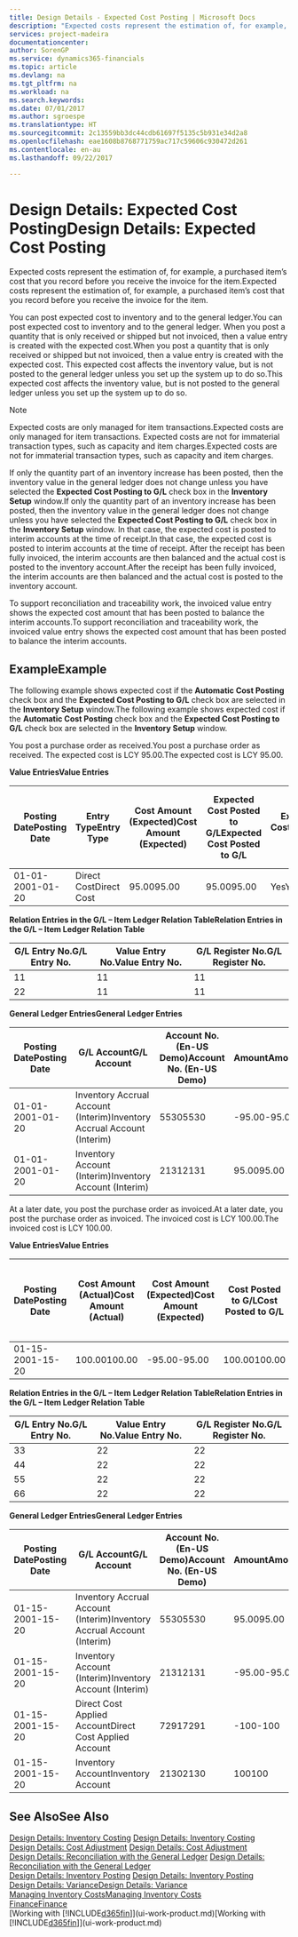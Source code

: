 ```yaml
---
title: Design Details - Expected Cost Posting | Microsoft Docs
description: "Expected costs represent the estimation of, for example, a purchased item’s cost that you record before you receive the invoice for the item."
services: project-madeira
documentationcenter: 
author: SorenGP
ms.service: dynamics365-financials
ms.topic: article
ms.devlang: na
ms.tgt_pltfrm: na
ms.workload: na
ms.search.keywords: 
ms.date: 07/01/2017
ms.author: sgroespe
ms.translationtype: HT
ms.sourcegitcommit: 2c13559bb3dc44cdb61697f5135c5b931e34d2a8
ms.openlocfilehash: eae1608b8768771759ac717c59606c930472d261
ms.contentlocale: en-au
ms.lasthandoff: 09/22/2017

---
```

# <a name="design-details-expected-cost-posting"></a><span data-ttu-id="84a34-103">Design Details: Expected Cost Posting</span><span class="sxs-lookup"><span data-stu-id="84a34-103">Design Details: Expected Cost Posting</span></span>
<span data-ttu-id="84a34-104">Expected costs represent the estimation of, for example, a purchased item’s cost that you record before you receive the invoice for the item.</span><span class="sxs-lookup"><span data-stu-id="84a34-104">Expected costs represent the estimation of, for example, a purchased item’s cost that you record before you receive the invoice for the item.</span></span>  

 <span data-ttu-id="84a34-105">You can post expected cost to inventory and to the general ledger.</span><span class="sxs-lookup"><span data-stu-id="84a34-105">You can post expected cost to inventory and to the general ledger.</span></span> <span data-ttu-id="84a34-106">When you post a quantity that is only received or shipped but not invoiced, then a value entry is created with the expected cost.</span><span class="sxs-lookup"><span data-stu-id="84a34-106">When you post a quantity that is only received or shipped but not invoiced, then a value entry is created with the expected cost.</span></span> <span data-ttu-id="84a34-107">This expected cost affects the inventory value, but is not posted to the general ledger unless you set up the system up to do so.</span><span class="sxs-lookup"><span data-stu-id="84a34-107">This expected cost affects the inventory value, but is not posted to the general ledger unless you set up the system up to do so.</span></span>  

> [!NOTE]  
>  <span data-ttu-id="84a34-108">Expected costs are only managed for item transactions.</span><span class="sxs-lookup"><span data-stu-id="84a34-108">Expected costs are only managed for item transactions.</span></span> <span data-ttu-id="84a34-109">Expected costs are not for immaterial transaction types, such as capacity and item charges.</span><span class="sxs-lookup"><span data-stu-id="84a34-109">Expected costs are not for immaterial transaction types, such as capacity and item charges.</span></span>  

 <span data-ttu-id="84a34-110">If only the quantity part of an inventory increase has been posted, then the inventory value in the general ledger does not change unless you have selected the **Expected Cost Posting to G/L** check box in the **Inventory Setup** window.</span><span class="sxs-lookup"><span data-stu-id="84a34-110">If only the quantity part of an inventory increase has been posted, then the inventory value in the general ledger does not change unless you have selected the **Expected Cost Posting to G/L** check box in the **Inventory Setup** window.</span></span> <span data-ttu-id="84a34-111">In that case, the expected cost is posted to interim accounts at the time of receipt.</span><span class="sxs-lookup"><span data-stu-id="84a34-111">In that case, the expected cost is posted to interim accounts at the time of receipt.</span></span> <span data-ttu-id="84a34-112">After the receipt has been fully invoiced, the interim accounts are then balanced and the actual cost is posted to the inventory account.</span><span class="sxs-lookup"><span data-stu-id="84a34-112">After the receipt has been fully invoiced, the interim accounts are then balanced and the actual cost is posted to the inventory account.</span></span>  

 <span data-ttu-id="84a34-113">To support reconciliation and traceability work, the invoiced value entry shows the expected cost amount that has been posted to balance the interim accounts.</span><span class="sxs-lookup"><span data-stu-id="84a34-113">To support reconciliation and traceability work, the invoiced value entry shows the expected cost amount that has been posted to balance the interim accounts.</span></span>  

## <a name="example"></a><span data-ttu-id="84a34-114">Example</span><span class="sxs-lookup"><span data-stu-id="84a34-114">Example</span></span>  
 <span data-ttu-id="84a34-115">The following example shows expected cost if the **Automatic Cost Posting** check box and the **Expected Cost Posting to G/L** check box are selected in the **Inventory Setup** window.</span><span class="sxs-lookup"><span data-stu-id="84a34-115">The following example shows expected cost if the **Automatic Cost Posting** check box and the **Expected Cost Posting to G/L** check box are selected in the **Inventory Setup** window.</span></span>  

 <span data-ttu-id="84a34-116">You post a purchase order as received.</span><span class="sxs-lookup"><span data-stu-id="84a34-116">You post a purchase order as received.</span></span> <span data-ttu-id="84a34-117">The expected cost is LCY 95.00.</span><span class="sxs-lookup"><span data-stu-id="84a34-117">The expected cost is LCY 95.00.</span></span>  

 <span data-ttu-id="84a34-118">**Value Entries**</span><span class="sxs-lookup"><span data-stu-id="84a34-118">**Value Entries**</span></span>  

|<span data-ttu-id="84a34-119">Posting Date</span><span class="sxs-lookup"><span data-stu-id="84a34-119">Posting Date</span></span>|<span data-ttu-id="84a34-120">Entry Type</span><span class="sxs-lookup"><span data-stu-id="84a34-120">Entry Type</span></span>|<span data-ttu-id="84a34-121">Cost Amount (Expected)</span><span class="sxs-lookup"><span data-stu-id="84a34-121">Cost Amount (Expected)</span></span>|<span data-ttu-id="84a34-122">Expected Cost Posted to G/L</span><span class="sxs-lookup"><span data-stu-id="84a34-122">Expected Cost Posted to G/L</span></span>|<span data-ttu-id="84a34-123">Expected Cost</span><span class="sxs-lookup"><span data-stu-id="84a34-123">Expected Cost</span></span>|<span data-ttu-id="84a34-124">Item Ledger Entry No.</span><span class="sxs-lookup"><span data-stu-id="84a34-124">Item Ledger Entry No.</span></span>|<span data-ttu-id="84a34-125">Entry No.</span><span class="sxs-lookup"><span data-stu-id="84a34-125">Entry No.</span></span>|  
|------------------|----------------|------------------------------|----------------------------------|-------------------|---------------------------|---------------|  
|<span data-ttu-id="84a34-126">01-01-20</span><span class="sxs-lookup"><span data-stu-id="84a34-126">01-01-20</span></span>|<span data-ttu-id="84a34-127">Direct Cost</span><span class="sxs-lookup"><span data-stu-id="84a34-127">Direct Cost</span></span>|<span data-ttu-id="84a34-128">95.00</span><span class="sxs-lookup"><span data-stu-id="84a34-128">95.00</span></span>|<span data-ttu-id="84a34-129">95.00</span><span class="sxs-lookup"><span data-stu-id="84a34-129">95.00</span></span>|<span data-ttu-id="84a34-130">Yes</span><span class="sxs-lookup"><span data-stu-id="84a34-130">Yes</span></span>|<span data-ttu-id="84a34-131">1</span><span class="sxs-lookup"><span data-stu-id="84a34-131">1</span></span>|<span data-ttu-id="84a34-132">1</span><span class="sxs-lookup"><span data-stu-id="84a34-132">1</span></span>|  

 <span data-ttu-id="84a34-133">**Relation Entries in the G/L – Item Ledger Relation Table**</span><span class="sxs-lookup"><span data-stu-id="84a34-133">**Relation Entries in the G/L – Item Ledger Relation Table**</span></span>  

|<span data-ttu-id="84a34-134">G/L Entry No.</span><span class="sxs-lookup"><span data-stu-id="84a34-134">G/L Entry No.</span></span>|<span data-ttu-id="84a34-135">Value Entry No.</span><span class="sxs-lookup"><span data-stu-id="84a34-135">Value Entry No.</span></span>|<span data-ttu-id="84a34-136">G/L Register No.</span><span class="sxs-lookup"><span data-stu-id="84a34-136">G/L Register No.</span></span>|  
|--------------------|---------------------|-----------------------|  
|<span data-ttu-id="84a34-137">1</span><span class="sxs-lookup"><span data-stu-id="84a34-137">1</span></span>|<span data-ttu-id="84a34-138">1</span><span class="sxs-lookup"><span data-stu-id="84a34-138">1</span></span>|<span data-ttu-id="84a34-139">1</span><span class="sxs-lookup"><span data-stu-id="84a34-139">1</span></span>|  
|<span data-ttu-id="84a34-140">2</span><span class="sxs-lookup"><span data-stu-id="84a34-140">2</span></span>|<span data-ttu-id="84a34-141">1</span><span class="sxs-lookup"><span data-stu-id="84a34-141">1</span></span>|<span data-ttu-id="84a34-142">1</span><span class="sxs-lookup"><span data-stu-id="84a34-142">1</span></span>|  

 <span data-ttu-id="84a34-143">**General Ledger Entries**</span><span class="sxs-lookup"><span data-stu-id="84a34-143">**General Ledger Entries**</span></span>  

|<span data-ttu-id="84a34-144">Posting Date</span><span class="sxs-lookup"><span data-stu-id="84a34-144">Posting Date</span></span>|<span data-ttu-id="84a34-145">G/L Account</span><span class="sxs-lookup"><span data-stu-id="84a34-145">G/L Account</span></span>|<span data-ttu-id="84a34-146">Account No. (En-US Demo)</span><span class="sxs-lookup"><span data-stu-id="84a34-146">Account No. (En-US Demo)</span></span>|<span data-ttu-id="84a34-147">Amount</span><span class="sxs-lookup"><span data-stu-id="84a34-147">Amount</span></span>|<span data-ttu-id="84a34-148">Entry No.</span><span class="sxs-lookup"><span data-stu-id="84a34-148">Entry No.</span></span>|  
|------------------|------------------|---------------------------------|------------|---------------|  
|<span data-ttu-id="84a34-149">01-01-20</span><span class="sxs-lookup"><span data-stu-id="84a34-149">01-01-20</span></span>|<span data-ttu-id="84a34-150">Inventory Accrual Account (Interim)</span><span class="sxs-lookup"><span data-stu-id="84a34-150">Inventory Accrual Account (Interim)</span></span>|<span data-ttu-id="84a34-151">5530</span><span class="sxs-lookup"><span data-stu-id="84a34-151">5530</span></span>|<span data-ttu-id="84a34-152">-95.00</span><span class="sxs-lookup"><span data-stu-id="84a34-152">-95.00</span></span>|<span data-ttu-id="84a34-153">2</span><span class="sxs-lookup"><span data-stu-id="84a34-153">2</span></span>|  
|<span data-ttu-id="84a34-154">01-01-20</span><span class="sxs-lookup"><span data-stu-id="84a34-154">01-01-20</span></span>|<span data-ttu-id="84a34-155">Inventory Account (Interim)</span><span class="sxs-lookup"><span data-stu-id="84a34-155">Inventory Account (Interim)</span></span>|<span data-ttu-id="84a34-156">2131</span><span class="sxs-lookup"><span data-stu-id="84a34-156">2131</span></span>|<span data-ttu-id="84a34-157">95.00</span><span class="sxs-lookup"><span data-stu-id="84a34-157">95.00</span></span>|<span data-ttu-id="84a34-158">1</span><span class="sxs-lookup"><span data-stu-id="84a34-158">1</span></span>|  

 <span data-ttu-id="84a34-159">At a later date, you post the purchase order as invoiced.</span><span class="sxs-lookup"><span data-stu-id="84a34-159">At a later date, you post the purchase order as invoiced.</span></span> <span data-ttu-id="84a34-160">The invoiced cost is LCY 100.00.</span><span class="sxs-lookup"><span data-stu-id="84a34-160">The invoiced cost is LCY 100.00.</span></span>  

 <span data-ttu-id="84a34-161">**Value Entries**</span><span class="sxs-lookup"><span data-stu-id="84a34-161">**Value Entries**</span></span>  

|<span data-ttu-id="84a34-162">Posting Date</span><span class="sxs-lookup"><span data-stu-id="84a34-162">Posting Date</span></span>|<span data-ttu-id="84a34-163">Cost Amount (Actual)</span><span class="sxs-lookup"><span data-stu-id="84a34-163">Cost Amount (Actual)</span></span>|<span data-ttu-id="84a34-164">Cost Amount (Expected)</span><span class="sxs-lookup"><span data-stu-id="84a34-164">Cost Amount (Expected)</span></span>|<span data-ttu-id="84a34-165">Cost Posted to G/L</span><span class="sxs-lookup"><span data-stu-id="84a34-165">Cost Posted to G/L</span></span>|<span data-ttu-id="84a34-166">Expected Cost</span><span class="sxs-lookup"><span data-stu-id="84a34-166">Expected Cost</span></span>|<span data-ttu-id="84a34-167">Item Ledger Entry No.</span><span class="sxs-lookup"><span data-stu-id="84a34-167">Item Ledger Entry No.</span></span>|<span data-ttu-id="84a34-168">Entry No.</span><span class="sxs-lookup"><span data-stu-id="84a34-168">Entry No.</span></span>|  
|------------------|----------------------------|------------------------------|-------------------------|-------------------|---------------------------|---------------|  
|<span data-ttu-id="84a34-169">01-15-20</span><span class="sxs-lookup"><span data-stu-id="84a34-169">01-15-20</span></span>|<span data-ttu-id="84a34-170">100.00</span><span class="sxs-lookup"><span data-stu-id="84a34-170">100.00</span></span>|<span data-ttu-id="84a34-171">-95.00</span><span class="sxs-lookup"><span data-stu-id="84a34-171">-95.00</span></span>|<span data-ttu-id="84a34-172">100.00</span><span class="sxs-lookup"><span data-stu-id="84a34-172">100.00</span></span>|<span data-ttu-id="84a34-173">No</span><span class="sxs-lookup"><span data-stu-id="84a34-173">No</span></span>|<span data-ttu-id="84a34-174">1</span><span class="sxs-lookup"><span data-stu-id="84a34-174">1</span></span>|<span data-ttu-id="84a34-175">2</span><span class="sxs-lookup"><span data-stu-id="84a34-175">2</span></span>|  

 <span data-ttu-id="84a34-176">**Relation Entries in the G/L – Item Ledger Relation Table**</span><span class="sxs-lookup"><span data-stu-id="84a34-176">**Relation Entries in the G/L – Item Ledger Relation Table**</span></span>  

|<span data-ttu-id="84a34-177">G/L Entry No.</span><span class="sxs-lookup"><span data-stu-id="84a34-177">G/L Entry No.</span></span>|<span data-ttu-id="84a34-178">Value Entry No.</span><span class="sxs-lookup"><span data-stu-id="84a34-178">Value Entry No.</span></span>|<span data-ttu-id="84a34-179">G/L Register No.</span><span class="sxs-lookup"><span data-stu-id="84a34-179">G/L Register No.</span></span>|  
|--------------------|---------------------|-----------------------|  
|<span data-ttu-id="84a34-180">3</span><span class="sxs-lookup"><span data-stu-id="84a34-180">3</span></span>|<span data-ttu-id="84a34-181">2</span><span class="sxs-lookup"><span data-stu-id="84a34-181">2</span></span>|<span data-ttu-id="84a34-182">2</span><span class="sxs-lookup"><span data-stu-id="84a34-182">2</span></span>|  
|<span data-ttu-id="84a34-183">4</span><span class="sxs-lookup"><span data-stu-id="84a34-183">4</span></span>|<span data-ttu-id="84a34-184">2</span><span class="sxs-lookup"><span data-stu-id="84a34-184">2</span></span>|<span data-ttu-id="84a34-185">2</span><span class="sxs-lookup"><span data-stu-id="84a34-185">2</span></span>|  
|<span data-ttu-id="84a34-186">5</span><span class="sxs-lookup"><span data-stu-id="84a34-186">5</span></span>|<span data-ttu-id="84a34-187">2</span><span class="sxs-lookup"><span data-stu-id="84a34-187">2</span></span>|<span data-ttu-id="84a34-188">2</span><span class="sxs-lookup"><span data-stu-id="84a34-188">2</span></span>|  
|<span data-ttu-id="84a34-189">6</span><span class="sxs-lookup"><span data-stu-id="84a34-189">6</span></span>|<span data-ttu-id="84a34-190">2</span><span class="sxs-lookup"><span data-stu-id="84a34-190">2</span></span>|<span data-ttu-id="84a34-191">2</span><span class="sxs-lookup"><span data-stu-id="84a34-191">2</span></span>|  

 <span data-ttu-id="84a34-192">**General Ledger Entries**</span><span class="sxs-lookup"><span data-stu-id="84a34-192">**General Ledger Entries**</span></span>  

|<span data-ttu-id="84a34-193">Posting Date</span><span class="sxs-lookup"><span data-stu-id="84a34-193">Posting Date</span></span>|<span data-ttu-id="84a34-194">G/L Account</span><span class="sxs-lookup"><span data-stu-id="84a34-194">G/L Account</span></span>|<span data-ttu-id="84a34-195">Account No. (En-US Demo)</span><span class="sxs-lookup"><span data-stu-id="84a34-195">Account No. (En-US Demo)</span></span>|<span data-ttu-id="84a34-196">Amount</span><span class="sxs-lookup"><span data-stu-id="84a34-196">Amount</span></span>|<span data-ttu-id="84a34-197">Entry No.</span><span class="sxs-lookup"><span data-stu-id="84a34-197">Entry No.</span></span>|  
|------------------|------------------|---------------------------------|------------|---------------|  
|<span data-ttu-id="84a34-198">01-15-20</span><span class="sxs-lookup"><span data-stu-id="84a34-198">01-15-20</span></span>|<span data-ttu-id="84a34-199">Inventory Accrual Account (Interim)</span><span class="sxs-lookup"><span data-stu-id="84a34-199">Inventory Accrual Account (Interim)</span></span>|<span data-ttu-id="84a34-200">5530</span><span class="sxs-lookup"><span data-stu-id="84a34-200">5530</span></span>|<span data-ttu-id="84a34-201">95.00</span><span class="sxs-lookup"><span data-stu-id="84a34-201">95.00</span></span>|<span data-ttu-id="84a34-202">4</span><span class="sxs-lookup"><span data-stu-id="84a34-202">4</span></span>|  
|<span data-ttu-id="84a34-203">01-15-20</span><span class="sxs-lookup"><span data-stu-id="84a34-203">01-15-20</span></span>|<span data-ttu-id="84a34-204">Inventory Account (Interim)</span><span class="sxs-lookup"><span data-stu-id="84a34-204">Inventory Account (Interim)</span></span>|<span data-ttu-id="84a34-205">2131</span><span class="sxs-lookup"><span data-stu-id="84a34-205">2131</span></span>|<span data-ttu-id="84a34-206">-95.00</span><span class="sxs-lookup"><span data-stu-id="84a34-206">-95.00</span></span>|<span data-ttu-id="84a34-207">3</span><span class="sxs-lookup"><span data-stu-id="84a34-207">3</span></span>|  
|<span data-ttu-id="84a34-208">01-15-20</span><span class="sxs-lookup"><span data-stu-id="84a34-208">01-15-20</span></span>|<span data-ttu-id="84a34-209">Direct Cost Applied Account</span><span class="sxs-lookup"><span data-stu-id="84a34-209">Direct Cost Applied Account</span></span>|<span data-ttu-id="84a34-210">7291</span><span class="sxs-lookup"><span data-stu-id="84a34-210">7291</span></span>|<span data-ttu-id="84a34-211">-100</span><span class="sxs-lookup"><span data-stu-id="84a34-211">-100</span></span>|<span data-ttu-id="84a34-212">6</span><span class="sxs-lookup"><span data-stu-id="84a34-212">6</span></span>|  
|<span data-ttu-id="84a34-213">01-15-20</span><span class="sxs-lookup"><span data-stu-id="84a34-213">01-15-20</span></span>|<span data-ttu-id="84a34-214">Inventory Account</span><span class="sxs-lookup"><span data-stu-id="84a34-214">Inventory Account</span></span>|<span data-ttu-id="84a34-215">2130</span><span class="sxs-lookup"><span data-stu-id="84a34-215">2130</span></span>|<span data-ttu-id="84a34-216">100</span><span class="sxs-lookup"><span data-stu-id="84a34-216">100</span></span>|<span data-ttu-id="84a34-217">5</span><span class="sxs-lookup"><span data-stu-id="84a34-217">5</span></span>|  

## <a name="see-also"></a><span data-ttu-id="84a34-218">See Also</span><span class="sxs-lookup"><span data-stu-id="84a34-218">See Also</span></span>
 <span data-ttu-id="84a34-219">[Design Details: Inventory Costing](design-details-inventory-costing.md) </span><span class="sxs-lookup"><span data-stu-id="84a34-219">[Design Details: Inventory Costing](design-details-inventory-costing.md) </span></span>  
 <span data-ttu-id="84a34-220">[Design Details: Cost Adjustment](design-details-cost-adjustment.md) </span><span class="sxs-lookup"><span data-stu-id="84a34-220">[Design Details: Cost Adjustment](design-details-cost-adjustment.md) </span></span>  
 <span data-ttu-id="84a34-221">[Design Details: Reconciliation with the General Ledger](design-details-reconciliation-with-the-general-ledger.md) </span><span class="sxs-lookup"><span data-stu-id="84a34-221">[Design Details: Reconciliation with the General Ledger](design-details-reconciliation-with-the-general-ledger.md) </span></span>  
 <span data-ttu-id="84a34-222">[Design Details: Inventory Posting](design-details-inventory-posting.md) </span><span class="sxs-lookup"><span data-stu-id="84a34-222">[Design Details: Inventory Posting](design-details-inventory-posting.md) </span></span>  
 [<span data-ttu-id="84a34-223">Design Details: Variance</span><span class="sxs-lookup"><span data-stu-id="84a34-223">Design Details: Variance</span></span>](design-details-variance.md)  
 [<span data-ttu-id="84a34-224">Managing Inventory Costs</span><span class="sxs-lookup"><span data-stu-id="84a34-224">Managing Inventory Costs</span></span>](finance-manage-inventory-costs.md)  
 [<span data-ttu-id="84a34-225">Finance</span><span class="sxs-lookup"><span data-stu-id="84a34-225">Finance</span></span>](finance.md)  
 <span data-ttu-id="84a34-226">[Working with [!INCLUDE[d365fin](includes/d365fin_md.md)]](ui-work-product.md)</span><span class="sxs-lookup"><span data-stu-id="84a34-226">[Working with [!INCLUDE[d365fin](includes/d365fin_md.md)]](ui-work-product.md)</span></span>

